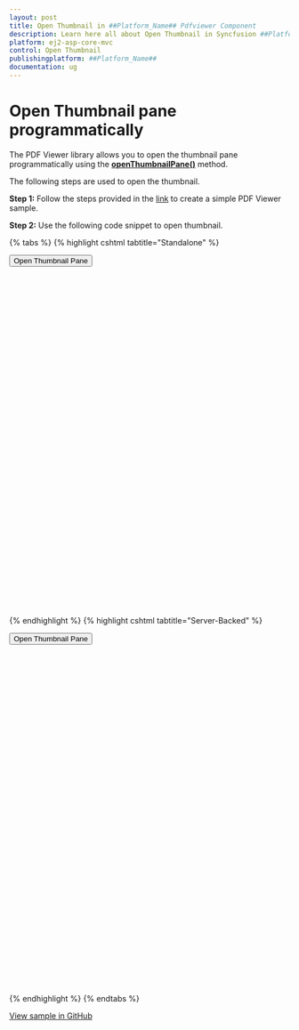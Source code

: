 ```yaml
---
layout: post
title: Open Thumbnail in ##Platform_Name## Pdfviewer Component
description: Learn here all about Open Thumbnail in Syncfusion ##Platform_Name## Pdfviewer component of Syncfusion Essential JS 2 and more.
platform: ej2-asp-core-mvc
control: Open Thumbnail
publishingplatform: ##Platform_Name##
documentation: ug
---
```


# Open Thumbnail pane programmatically

The PDF Viewer library allows you to open the thumbnail pane programmatically using the [**openThumbnailPane()**](https://ej2.syncfusion.com/documentation/api/pdfviewer/thumbnailView/#openthumbnailpane) method.

The following steps are used to open the thumbnail.

**Step 1:** Follow the steps provided in the [link](https://ej2.syncfusion.com/aspnetcore/documentation/pdfviewer/getting-started/) to create a simple PDF Viewer sample.

**Step 2:** Use the following code snippet to open thumbnail.

{% tabs %}
{% highlight cshtml tabtitle="Standalone" %}

<button type="button" onclick="openThumbnail()">Open Thumbnail Pane</button>

<div style="width:100%;height:600px">
    <ejs-pdfviewer id="pdfviewer"
                   style="height:600px"
                   documentPath="https://cdn.syncfusion.com/content/pdf/pdf-succinctly.pdf"
                   documentLoad="openThumbnail">
    </ejs-pdfviewer>
</div>

<script>
    function openThumbnail() {
        var pdfViewer = document.getElementById('pdfviewer').ej2_instances[0];
        pdfViewer.thumbnailViewModule.openThumbnailPane();
    }
</script>
{% endhighlight %}
{% highlight cshtml tabtitle="Server-Backed" %}

<button type="button" onclick="openThumbnail()">Open Thumbnail Pane</button>

<div style="width:100%;height:600px">
    <ejs-pdfviewer id="pdfviewer"
                   style="height:600px"
                   serviceUrl='/Index'
                   documentPath="https://cdn.syncfusion.com/content/pdf/pdf-succinctly.pdf"
                   documentLoad="openThumbnail">
    </ejs-pdfviewer>
</div>

<script>
    function openThumbnail() {
        var pdfViewer = document.getElementById('pdfviewer').ej2_instances[0];
        pdfViewer.thumbnailViewModule.openThumbnailPane();
    }
</script>

{% endhighlight %}
{% endtabs %}


[View sample in GitHub](https://github.com/SyncfusionExamples/asp-core-pdf-viewer-examples/tree/master/How%20to/Open%20Thumbnail%20pane%20programmatically)